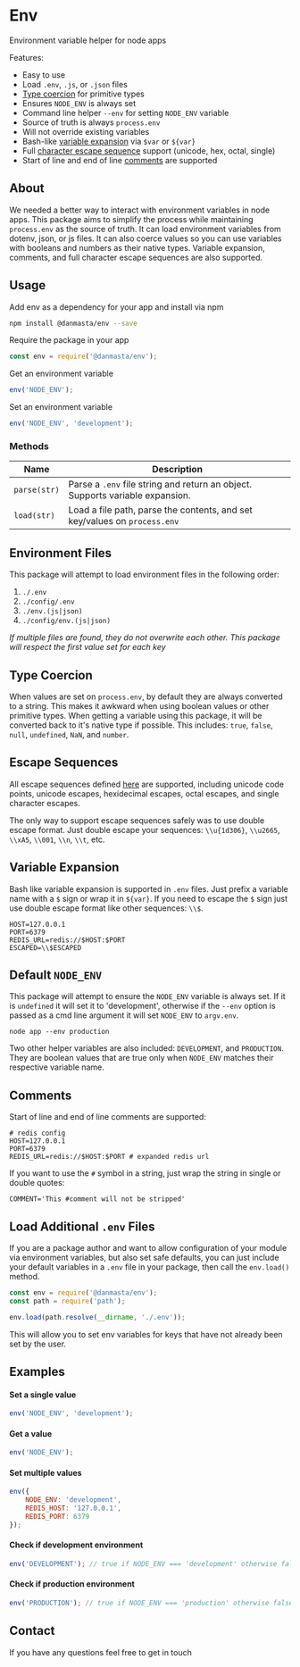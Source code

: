 # Env
Environment variable helper for node apps

Features:
* Easy to use
* Load `.env`, `.js`, or `.json` files
* [Type coercion](#type-coercion) for primitive types
* Ensures `NODE_ENV` is always set
* Command line helper `--env` for setting `NODE_ENV` variable
* Source of truth is always `process.env`
* Will not override existing variables
* Bash-like [variable expansion](#variable-expansion) via `$var` or `${var}`
* Full [character escape sequence](#escape-sequences) support (unicode, hex, octal, single)
* Start of line and end of line [comments](#comments) are supported

## About
We needed a better way to interact with environment variables in node apps. This package aims to simplify the process while maintaining `process.env` as the source of truth. It can load environment variables from dotenv, json, or js files. It can also coerce values so you can use variables with booleans and numbers as their native types. Variable expansion, comments, and full character escape sequences are also supported.

## Usage
Add env as a dependency for your app and install via npm
```bash
npm install @danmasta/env --save
```

Require the package in your app
```javascript
const env = require('@danmasta/env');
```

Get an environment variable
```javascript
env('NODE_ENV');
```

Set an environment variable
```javascript
env('NODE_ENV', 'development');
```

### Methods
Name | Description
-----|------------
`parse(str)` | Parse a `.env` file string and return an object. Supports variable expansion.
`load(str)` | Load a file path, parse the contents, and set key/values on `process.env`

## Environment Files
This package will attempt to load environment files in the following order:
1. `./.env`
2. `./config/.env`
3. `./env.(js|json)`
4. `./config/env.(js|json)`

*If multiple files are found, they do not overwrite each other. This package will respect the first value set for each key*

## Type Coercion
When values are set on `process.env`, by default they are always converted to a string. This makes it awkward when using boolean values or other primitive types. When getting a variable using this package, it will be converted back to it's native type if possible. This includes: `true`, `false`, `null`, `undefined`, `NaN`, and `number`.

## Escape Sequences
All escape sequences defined [here](https://mathiasbynens.be/notes/javascript-escapes) are supported, including unicode code points, unicode escapes, hexidecimal escapes, octal escapes, and single character escapes.

The only way to support escape sequences safely was to use double escape format. Just double escape your sequences: `\\u{1d306}`, `\\u2665`, `\\xA5`, `\\001`, `\\n`, `\\t`, etc.

## Variable Expansion
Bash like variable expansion is supported in `.env` files. Just prefix a variable name with a `$` sign or wrap it in `${var}`. If you need to escape the `$` sign just use double escape format like other sequences: `\\$`.
```
HOST=127.0.0.1
PORT=6379
REDIS_URL=redis://$HOST:$PORT
ESCAPED=\\$ESCAPED
```

## Default `NODE_ENV`
This package will attempt to ensure the `NODE_ENV` variable is always set. If it is `undefined` it will set it to 'development', otherwise if the `--env` option is passed as a cmd line argument it will set `NODE_ENV` to `argv.env`.

```
node app --env production
```
Two other helper variables are also included: `DEVELOPMENT`, and `PRODUCTION`. They are boolean values that are true only when `NODE_ENV` matches their respective variable name.

## Comments
Start of line and end of line comments are supported:
```
# redis config
HOST=127.0.0.1
PORT=6379
REDIS_URL=redis://$HOST:$PORT # expanded redis url
```
If you want to use the `#` symbol in a string, just wrap the string in single or double quotes:
```
COMMENT='This #comment will not be stripped'
```

## Load Additional `.env` Files
If you are a package author and want to allow configuration of your module via environment variables, but also set safe defaults, you can just include your default variables in a `.env` file in your package, then call the `env.load()` method.
```javascript
const env = require('@danmasta/env');
const path = require('path');

env.load(path.resolve(__dirname, './.env'));
```
This will allow you to set env variables for keys that have not already been set by the user.

## Examples
#### Set a single value
```javascript
env('NODE_ENV', 'development');
```

#### Get a value
```javascript
env('NODE_ENV');
```

#### Set multiple values
```javascript
env({
    NODE_ENV: 'development',
    REDIS_HOST: '127.0.0.1',
    REDIS_PORT: 6379
});
```

#### Check if development environment
```javascript
env('DEVELOPMENT'); // true if NODE_ENV === 'development' otherwise false
```

#### Check if production environment
```javascript
env('PRODUCTION'); // true if NODE_ENV === 'production' otherwise false
```


## Contact
If you have any questions feel free to get in touch
